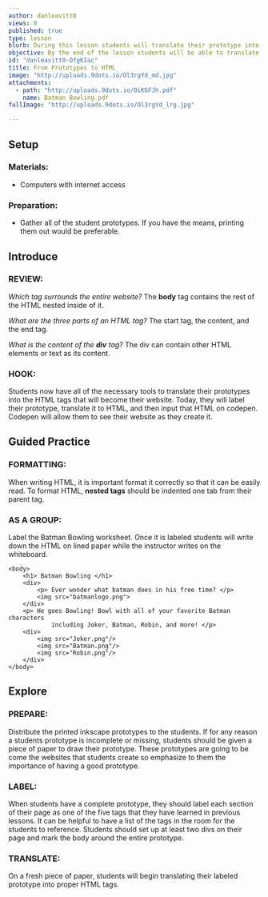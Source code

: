 ```yaml
---
author: danleavitt0
views: 0
published: true
type: lesson
blurb: During this lesson students will translate their prototype into HTML and learn how to use codepen.io to create their websites.
objective: By the end of the lesson students will be able to translate their prototype into HTML and  create their first website on codepen.io
id: "danleavitt0-OfgKIac"
title: From Prototypes to HTML
image: "http://uploads.9dots.io/Ol3rgYd_md.jpg"
attachments: 
  - path: "http://uploads.9dots.io/OiKGFJh.pdf"
    name: Batman Bowling.pdf
fullImage: "http://uploads.9dots.io/Ol3rgYd_lrg.jpg"

---
```


## Setup

### Materials:

- Computers with internet access

### Preparation:

- Gather all of the student prototypes. If you have the means, printing them out would be preferable.

## Introduce

### REVIEW:
_Which tag surrounds the entire website?_
The **body** tag contains the rest of the HTML nested inside of it.

_What are the three parts of an HTML tag?_
The start tag, the content, and the end tag.

_What is the content of the **div** tag?_
The div can contain other HTML elements or text as its content.

### HOOK:
Students now have all of the necessary tools to translate their prototypes into the HTML tags that will become their website. Today, they will label their prototype, translate it to HTML, and then input that HTML on codepen. Codepen will allow them to see their website as they create it.

## Guided Practice

### FORMATTING:
When writing HTML, it is important format it correctly so that it can be easily read. To format HTML, **nested tags** should be indented one tab from their parent tag.

### AS A GROUP:
Label the Batman Bowling worksheet. Once it is labeled students will write down the HTML on lined paper while the instructor writes on the whiteboard. 
```
<body>
	<h1> Batman Bowling </h1>
    <div>
    	<p> Ever wonder what batman does in his free time? </p>
    	<img src="batmanlogo.png">
    </div>
    <p> He goes Bowling! Bowl with all of your favorite Batman characters
    		including Joker, Batman, Robin, and more! </p>
    <div>
    	<img src="Joker.png"/>
        <img src="Batman.png"/>
        <img src="Robin.png"/>
	</div>
</body>
```

## Explore

### PREPARE:
Distribute the printed inkscape prototypes to the students.  If for any reason a students prototype is incomplete or missing, students should be given a piece of paper to draw their prototype. These prototypes are going to be come the websites that students create so emphasize to them the importance of having a good prototype.

### LABEL:
When students have a complete prototype, they should label each section of their page as one of the five tags that they have learned in previous lessons. It can be helpful to have a list of the tags in the room for the students to reference. Students should set up at least two divs on their page and mark the body around the entire prototype.

### TRANSLATE:
On a fresh piece of paper, students will begin translating their labeled prototype into proper HTML tags.
